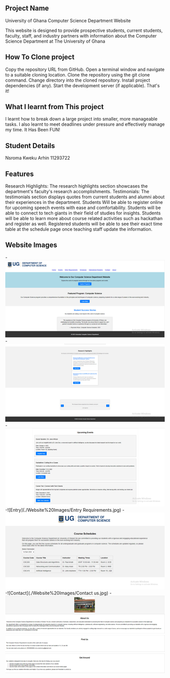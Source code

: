 

## Project Name
 University of Ghana Computer Science Department Website

This website is designed to provide prospective students, current students, faculty, staff, and industry partners with information about the Computer Science Department at The University of Ghana

## How To Clone project
Copy the repository URL from GitHub.
Open a terminal window and navigate to a suitable cloning location.
Clone the repository using the git clone command.
Change directory into the cloned repository.
Install project dependencies (if any).
Start the development server (if applicable).
That's it!

## What I learnt from This project
I learnt how to break down a large project into smaller, more manageable tasks.
I also learnt to meet deadlines under pressure and effectively manage my time. It Has Been FUN!

## Student Details
Nsroma Kweku Arhin
11293722

## Features
Research Highlights: The research highlights section showcases the department's faculty's research accomplishments.
Testimonials: The testimonials section displays quotes from current students and alumni about their experiences in the department.
Students Will be able to register online for upcoming speech events with ease and comfortability.
Students will be able to connect to tech giants in their field of studies for insights.
Students will be able to learn more about course related activities such as hackathan and register as well.
Registered students will be able to see their exact time table at the schedule page once teaching staff update the information.

## Website Images

-![HomePage](./Website%20Images/front%20page.jpg)
-![HomePage 2](./Website%20Images/web2.jpg)
-![Events](./Website%20Images/Events.jpg)
-![Entry](./Website%20Images/Entry Requirements.jpg)
-![Schedules](./Website%20Images/Schedules.jpg)
-![Contact](./Website%20Images/Contact us.jpg)
-![About](./Website%20Images/About.jpg)

